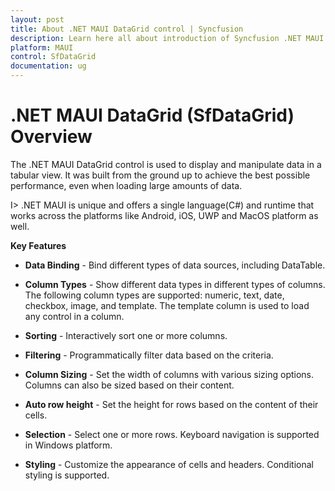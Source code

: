 ```yaml
---
layout: post
title: About .NET MAUI DataGrid control | Syncfusion
description: Learn here all about introduction of Syncfusion .NET MAUI DataGrid (SfDataGrid) control, its elements and more.
platform: MAUI
control: SfDataGrid
documentation: ug
---
```


# .NET MAUI DataGrid (SfDataGrid) Overview

The .NET MAUI DataGrid control is used to display and manipulate data in a tabular view. It was built from the ground up to achieve the best possible performance, even when loading large amounts of data.

I> .NET MAUI is unique and offers a single language(C#) and runtime that works across the platforms like Android, iOS, UWP and MacOS platform as well.

**Key Features**

* **Data Binding** - Bind different types of data sources, including DataTable.

* **Column Types** - Show different data types in different types of columns. The following column types are supported: numeric, text, date, checkbox, image, and template. The template column is used to load any control in a column.

* **Sorting** - Interactively sort one or more columns.

* **Filtering** - Programmatically filter data based on the criteria.

* **Column Sizing** - Set the width of columns with various sizing options. Columns can also be sized based on their content.

* **Auto row height** - Set the height for rows based on the content of their cells.

* **Selection** - Select one or more rows. Keyboard navigation is supported in Windows platform.

* **Styling** - Customize the appearance of cells and headers. Conditional styling is supported.